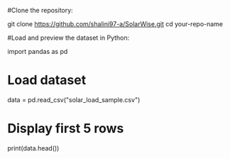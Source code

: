 #Clone the repository:

git clone https://github.com/shalini97-a/SolarWise.git
cd your-repo-name


#Load and preview the dataset in Python:

import pandas as pd

# Load dataset
data = pd.read_csv("solar_load_sample.csv")

# Display first 5 rows
print(data.head())
